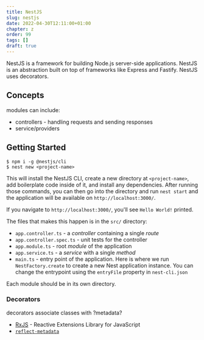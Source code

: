 ```yaml
---
title: NestJS
slug: nestjs
date: 2022-04-30T12:11:00+01:00
chapter: z
order: 99
tags: []
draft: true
---
```


NestJS is a framework for building Node.js server-side applications. NestJS is an abstraction built on top of frameworks like Express and Fastify. NestJS uses decorators.

## Concepts

modules can include:

- controllers - handling requests and sending responses
- service/providers

## Getting Started

```console
$ npm i -g @nestjs/cli
$ nest new <project-name>
```

This will install the NestJS CLI, create a new directory at `<project-name>`, add boilerplate code inside of it, and install any dependencies. After running those commands, you can then go into the directory and run `nest start` and the application will be available on `http://localhost:3000/`.

If you navigate to `http://localhost:3000/`, you'll see `Hello World!` printed.

The files that makes this happen is in the `src/` directory:

- `app.controller.ts` - a _controller_ containing a single _route_
- `app.controller.spec.ts` - unit tests for the controller
- `app.module.ts` - root _module_ of the application
- `app.service.ts` - a _service_ with a single _method_
- `main.ts` - entry point of the application. Here is where we run `NestFactory.create` to create a new Nest application instance. You can change the entrypoint using the `entryFile` property in `nest-cli.json`

Each module should be in its own directory.

### Decorators

decorators associate classes with ?metadata?


- [RxJS](https://rxjs.dev/) - Reactive Extensions Library for JavaScript
- [`reflect-metadata`](https://github.com/rbuckton/reflect-metadata)
